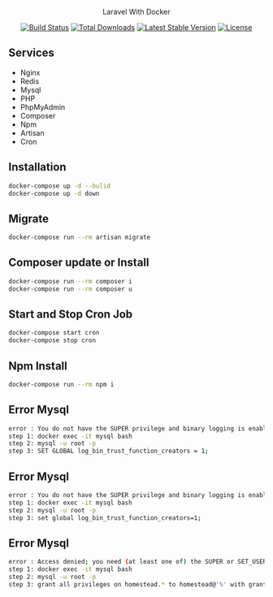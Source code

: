 <p align="center"><a href="https://laravel.com" target="_blank"></a> Laravel With Docker
<p align="center">
<a href="https://travis-ci.org/laravel/framework"><img src="https://travis-ci.org/laravel/framework.svg" alt="Build Status"></a>
<a href="https://packagist.org/packages/laravel/framework"><img src="https://img.shields.io/packagist/dt/laravel/framework" alt="Total Downloads"></a>
<a href="https://packagist.org/packages/laravel/framework"><img src="https://img.shields.io/packagist/v/laravel/framework" alt="Latest Stable Version"></a>
<a href="https://packagist.org/packages/laravel/framework"><img src="https://img.shields.io/packagist/l/laravel/framework" alt="License"></a>
</p>



## Services
- Nginx
- Redis
- Mysql
- PHP
- PhpMyAdmin
- Composer
- Npm
- Artisan
- Cron

## Installation
```sh
docker-compose up -d --bulid
docker-compose up -d down
```

## Migrate
```sh
docker-compose run --rm artisan migrate
```

## Composer update or Install
```sh
docker-compose run --rm composer i
docker-compose run --rm composer u
```

## Start and Stop Cron Job
```sh
docker-compose start cron
docker-compose stop cron
```

## Npm Install
```sh
docker-compose run --rm npm i
```

## Error Mysql
```sh
error : You do not have the SUPER privilege and binary logging is enabled
step 1: docker exec -it mysql bash
step 2: mysql -u root -p
step 3: SET GLOBAL log_bin_trust_function_creators = 1;
```

## Error Mysql
```sh
error : You do not have the SUPER privilege and binary logging is enabled (you *might* want to use the less safe log_bin_trust_function_creators variable)
step 1: docker exec -it mysql bash
step 2: mysql -u root -p
step 3: set global log_bin_trust_function_creators=1;
```

## Error Mysql
```sh
error : Access denied; you need (at least one of) the SUPER or SET_USER_ID privilege(s) for this operation
step 1: docker exec -it mysql bash
step 2: mysql -u root -p
step 3: grant all privileges on homestead.* to homestead@'%' with grant option;
```